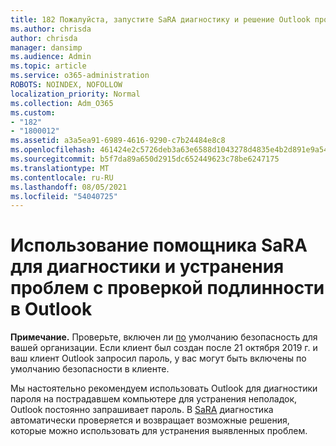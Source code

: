 ```yaml
---
title: 182 Пожалуйста, запустите SaRA диагностику и решение Outlook проверки подлинности
ms.author: chrisda
author: chrisda
manager: dansimp
ms.audience: Admin
ms.topic: article
ms.service: o365-administration
ROBOTS: NOINDEX, NOFOLLOW
localization_priority: Normal
ms.collection: Adm_O365
ms.custom:
- "182"
- "1800012"
ms.assetid: a3a5ea91-6989-4616-9290-c7b24484e8c8
ms.openlocfilehash: 461424e2c5726deb3a63e6588d1043278d4835e4b2d891e9a5413d54bc445a72
ms.sourcegitcommit: b5f7da89a650d2915dc652449623c78be6247175
ms.translationtype: MT
ms.contentlocale: ru-RU
ms.lasthandoff: 08/05/2021
ms.locfileid: "54040725"
---
```

# <a name="use-sara-to-diagnose-and-resolve-outlook-authentication-issues"></a>Использование помощника SaRA для диагностики и устранения проблем с проверкой подлинности в Outlook

**Примечание.** Проверьте, включен ли [по](https://aka.ms/securitydefaults) умолчанию безопасность для вашей организации. Если клиент был создан после 21 октября 2019 г. и ваш клиент Outlook запросил  пароль, у вас могут быть включены по умолчанию безопасности в клиенте.

Мы настоятельно рекомендуем [](https://aka.ms/SaRA-OutlookPwdPrompt-Alchemy) использовать Outlook для диагностики пароля на пострадавшем компьютере для устранения неполадок, Outlook постоянно запрашивает пароль. В [SaRA](https://diagnostics.office.com/#/) диагностика автоматически проверяется и возвращает возможные решения, которые можно использовать для устранения выявленных проблем.
